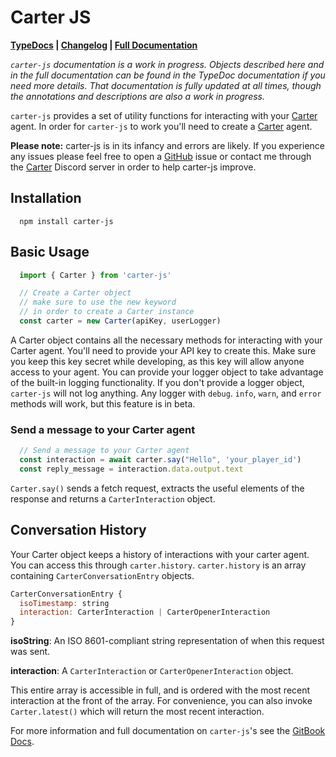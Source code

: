 # Carter JS

**[TypeDocs](https://lazylyrics.github.io/carter-js/) |
[Changelog](https://github.com/LazyLyrics/carter-js/blob/main/changelog.md) | [Full Documentation](https://lazylyrics.gitbook.io/carter-js-v2/)**

*`carter-js` documentation is a work in progress. Objects described here and in the full documentation can be found in the TypeDoc documentation if you need more details. That documentation is fully updated at all times, though the annotations and descriptions are also a work in progress.*

`carter-js` provides a set of utility functions for interacting with your [Carter](https://www.carterapi.com/) agent. In order for `carter-js` to work you'll need to create a [Carter](https://www.carterapi.com/) agent.

**Please note:** carter-js is in its infancy and errors are likely. If you experience any issues please feel free to open a [GitHub](https://github.com/LazyLyrics/carter-js) issue or contact me through the [Carter](https://www.carterapi.com/) Discord server in order to help carter-js improve.

## Installation

```shellscript
  npm install carter-js
```

## Basic Usage

```js
  import { Carter } from 'carter-js'

  // Create a Carter object
  // make sure to use the new keyword
  // in order to create a Carter instance
  const carter = new Carter(apiKey, userLogger)
```

A Carter object contains all the necessary methods for interacting with your Carter agent. You'll need to provide your API key to create this. Make sure you keep this key secret while developing, as this key will allow anyone access to your agent. You can provide your logger object to take advantage of the built-in logging functionality. If you don't provide a logger object, `carter-js` will not log anything. Any logger with `debug`. `info`, `warn`, and `error` methods will work, but this feature is in beta.

### Send a message to your Carter agent

```js
  // Send a message to your Carter agent
  const interaction = await carter.say("Hello", 'your_player_id')
  const reply_message = interaction.data.output.text
```

`Carter.say()` sends a fetch request, extracts the useful elements of the response and returns a `CarterInteraction` object.

## Conversation History

Your Carter object keeps a history of interactions with your carter agent. You can access this through `carter.history`. `carter.history` is an array containing `CarterConversationEntry` objects.

```js
CarterConversationEntry {
  isoTimestamp: string
  interaction: CarterInteraction | CarterOpenerInteraction
}
```

**isoString**: An ISO 8601-compliant string representation of when this request was sent.

**interaction**: A `CarterInteraction` or `CarterOpenerInteraction` object.

This entire array is accessible in full, and is ordered with the most recent interaction at the front of the array. For convenience, you can also invoke `Carter.latest()` which will return the most recent interaction.

For more information and full documentation on `carter-js`'s see the [GitBook Docs](https://lazylyrics.gitbook.io/carter-js-v2/).

